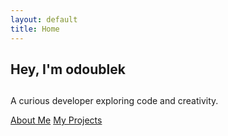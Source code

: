 ```yaml
---
layout: default
title: Home
---
```


<section class="hero is-fullheight has-text-centered custom-hero">
  <div class="hero-body">
    <div class="container">
<h1 class="title is-1 has-text-white">
  Hey, I'm <span class="has-text-primary typewriter">odoublek</span>
    <h2><span id="typed"></span></h2>
</h1>      <p class="subtitle has-text-white"> A curious developer exploring code and creativity.</p>
      <div class="buttons is-centered mt-5">
        <a href="/bio" class="button is-light is-outlined">About Me</a>
        <a href="/projects" class="button is-primary is-outlined">My Projects</a>
      </div>
    </div>
  </div>
</section>

